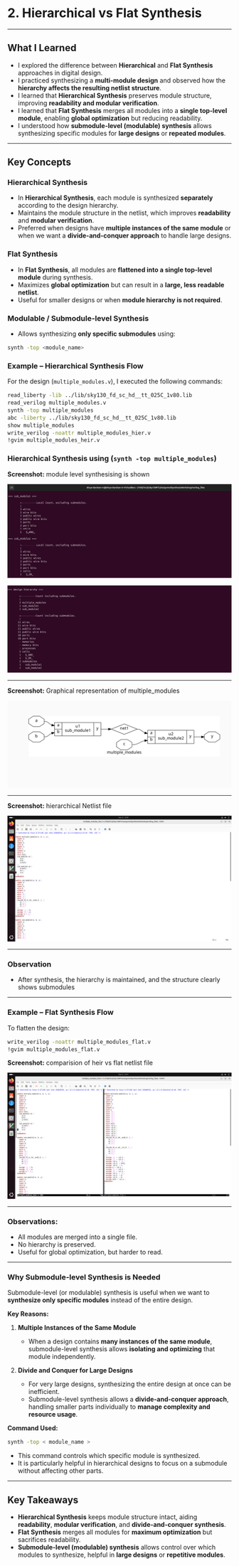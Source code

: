 # 2. Hierarchical vs Flat Synthesis

---

## What I Learned

- I explored the difference between **Hierarchical** and **Flat Synthesis** approaches in digital design.  
- I practiced synthesizing a **multi-module design** and observed how the **hierarchy affects the resulting netlist structure**.  
- I learned that **Hierarchical Synthesis** preserves module structure, improving **readability and modular verification**.  
- I learned that **Flat Synthesis** merges all modules into a **single top-level module**, enabling **global optimization** but reducing readability.  
- I understood how **submodule-level (modulable) synthesis** allows synthesizing specific modules for **large designs** or **repeated modules**.  


---

## Key Concepts

### Hierarchical Synthesis
- In **Hierarchical Synthesis**, each module is synthesized **separately** according to the design hierarchy.  
- Maintains the module structure in the netlist, which improves **readability** and **modular verification**.  
- Preferred when designs have **multiple instances of the same module** or when we want a **divide-and-conquer approach** to handle large designs.  

###  Flat Synthesis
- In **Flat Synthesis**, all modules are **flattened into a single top-level module** during synthesis.  
- Maximizes **global optimization** but can result in a **large, less readable netlist**.  
- Useful for smaller designs or when **module hierarchy is not required**.

### Modulable / Submodule-level Synthesis
- Allows synthesizing **only specific submodules** using:  
```bash
synth -top <module_name>
```

### Example – Hierarchical Synthesis Flow

For the design (`multiple_modules.v`), I executed the following commands:

```bash
read_liberty -lib ../lib/sky130_fd_sc_hd__tt_025C_1v80.lib
read_verilog multiple_modules.v
synth -top multiple_modules 
abc -liberty ../lib/sky130_fd_sc_hd__tt_025C_1v80.lib
show multiple_modules
write_verilog -noattr multiple_modules_hier.v
!gvim multiple_modules_heir.v
```
### Hierarchical Synthesis using (`synth -top multiple_modules`)

**Screenshot:** module level synthesising is shown

![module_level synth1 Screenshot](.Screenshots/s1.jpg)

![module_level synth2 Screenshot](.Screenshots/s2.jpg)


---

**Screenshot:** Graphical representation of multiple_modules

![mm Screenshot](.Screenshots/mm.jpg)

---

**Screenshot:** hierarchical Netlist file

![netlist screenshot](.Screenshots/netlist.jpg)

---
### Observation

- After synthesis, the hierarchy is maintained, and the structure clearly shows submodules

---

### Example – Flat Synthesis Flow

To flatten the design:

```bash
write_verilog -noattr multiple_modules_flat.v
!gvim multiple_modules_flat.v
```

**Screenshot:** comparision of heir vs flat netlist file

![flat_hier_netlist screenshot](.Screenshots/flat_hier_netlist.jpg)

---

### Observations:

- All modules are merged into a single file.
- No hierarchy is preserved.
- Useful for global optimization, but harder to read.

---
### Why Submodule-level Synthesis is Needed

Submodule-level (or modulable) synthesis is useful when we want to **synthesize only specific modules** instead of the entire design.  

**Key Reasons:**  

1. **Multiple Instances of the Same Module**  
   - When a design contains **many instances of the same module**, submodule-level synthesis allows **isolating and optimizing** that module independently.  

2. **Divide and Conquer for Large Designs**  
   - For very large designs, synthesizing the entire design at once can be inefficient.  
   - Submodule-level synthesis allows a **divide-and-conquer approach**, handling smaller parts individually to **manage complexity and resource usage**.  

**Command Used:**  

```bash
synth -top < module_name >
```
- This command controls which specific module is synthesized.
- It is particularly helpful in hierarchical designs to focus on a submodule without affecting other parts.

--- 

## Key Takeaways

- **Hierarchical Synthesis** keeps module structure intact, aiding **readability**, **modular verification**, and **divide-and-conquer synthesis**.  
- **Flat Synthesis** merges all modules for **maximum optimization** but sacrifices readability.  
- **Submodule-level (modulable) synthesis** allows control over which modules to synthesize, helpful in **large designs** or **repetitive modules**.
